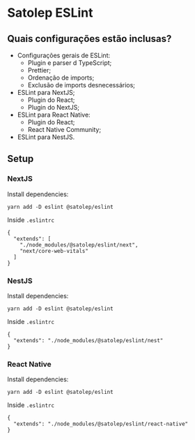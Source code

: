 # Satolep ESLint

## Quais configurações estão inclusas?

- Configurações gerais de ESLint:
  - Plugin e parser d TypeScript;
  - Prettier;
  - Ordenação de imports;
  - Exclusão de imports desnecessários;
- ESLint para NextJS;
  - Plugin do React;
  - Plugin do NextJS;
- ESLint para React Native:
  - Plugin do React;
  - React Native Community;
- ESLint para NestJS.

## Setup

### NextJS

Install dependencies:
```
yarn add -D eslint @satolep/eslint
```
Inside `.eslintrc`
```
{
  "extends": [
    "./node_modules/@satolep/eslint/next", 
    "next/core-web-vitals"
  ]
}

```

### NestJS

Install dependencies:
```
yarn add -D eslint @satolep/eslint
```
Inside `.eslintrc`
```
{
  "extends": "./node_modules/@satolep/eslint/nest"
}
```

### React Native

Install dependencies:
```
yarn add -D eslint @satolep/eslint
```
Inside `.eslintrc`
```
{
  "extends": "./node_modules/@satolep/eslint/react-native"
}
```
